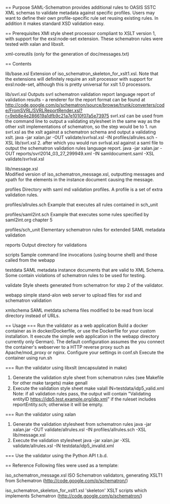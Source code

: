 == Purpose
SAML-Schematron provides additional rules to OASIS SSTC XML schemas to validate metadata against specific 
profiles. Users may want to define their own profile-specific rule set reusing existing rules.
In addition it makes standard XSD validation easy.

== Prerequisites
XMl style sheet processor compliant to XSLT version 1, with support for the exsl:node-set extension.
These schematron rules were tested with xalan and libxslt.

xml-coreutils (only for the generation of doc/messages.txt)

== Contents

lib/base.xsl
    Extension of iso_schematron_skeleton_for_xslt1.xsl. Note that the extensions will definitely require 
    an xslt processor with support for exsl:node-set, although this is pretty universal for xslt 1.0 processors. 

lib/svrl.xsl
    Outputs svrl schematron validation report language report of validation results - a renderer for the report format 
    can be found at http://code.google.com/p/schematron/source/browse/trunk/converters/code/FromSVRL/SVRLReportRender.xsl?r=9eb8e4e286619a1dfb9c21a7e1010f07a5e73975 
    svrl.xsl can be used from the command line to output a validating stylesheet in the same way as the other xslt 
    implementations of schematron, so the step would be to
    1. run svrl.xsl as the xslt against a schematron schema and output a validating xslt. 
       java -jar xalan.jar -OUT validate/svrlval.xsl -IN profiles/allrules.sch -XSL lib/svrl.xsl
    2. after which you would run svrlval.xsl against a saml file to output the schematron validation rules language report. 
       java -jar xalan.jar -OUT reports/svrl2014_03_27_299949.xml -IN samldocument.saml -XSL validate/svrlval.xsl 

lib/message.xsl     
    Modified version of iso_schematron_message.xsl, outputting messages and xpath for the elements in the 
    instance document causing the message.
    
profiles
    Directory with saml md validation profiles. A profile is a set of extra validation rules.

profiles/allrules.sch
    Example that executes all rules contained in sch_unit

profiles/saml2int.sch
    Example that executes some rules specified by saml2int.org chapter 5

profiles/sch_unit
    Elementary schematron rules for extended SAML metadata validation
    
reports
    Output directory for validations
    
scripts
    Sample command line invocations (using bourne shell) and those called from the webapp
    
testdata
    SAML metadata instance documents that are valid to XML Schema. Some contain violations of schematron rules to be
    used for testing.
    
validate
    Style sheets generated from schematron for step 2 of the validator.

webapp
    simple stand-alon web server to upload files for xsd and schematron validation
    
xmlschema
    SAML metdata schema files modified to be read from local directory instead of URLs.

== Usage
=== Run the validator as a web application
   Build a docker container as in docker/Dockerfile, or use the Dockerfile for your custom 
   installation. It execute the simple web application in the webapp directory currently only German).
   The default configuration assumes the you connect the container's webserver to a HTTP reverse 
   proxy such as Apache/mod_proxy or nginx.
   Configure your settings in conf.sh
   Execute the container using run.sh
      
=== Run the validator using libxslt (encapsulated in make)
   1. Generate the validation style sheet from schematron rules (see Makefile for other make targets)
      make genall
   2. Execute the validation style sheet 
      make valall IN=testdata/idp5_valid.xml
   Note: if all validation rules pass, the output will contain "Validating entityID https://idp5.test.example.org/idp.xml"
   if the ruleset includes reportEntity.sch; otherwise it will be empty.
      
=== Run the validator using xalan
   1. Generate the validation stylesheet from schematron rules 
      java -jar xalan.jar -OUT validate/allrules.xsl -IN profiles/allrules.sch -XSL lib/message.xsl
   2. Execute the validation stylesheet
      java -jar xalan.jar -XSL validate/allrules.xsl -IN testdata/idp5_invalid.xml 

=== Use the validator using the Python API
    t.b.d.

==  Reference
Following files were used as a template:

iso_schematron_message.xsl
    ISO Schematron validators, generating XSLT1 from Schematron (http://code.google.com/p/schematron/)

iso_schematron_skeleton_for_xslt1.xsl
    'skeleton' XSLT scripts which implements Schematron (http://code.google.com/p/schematron/)
